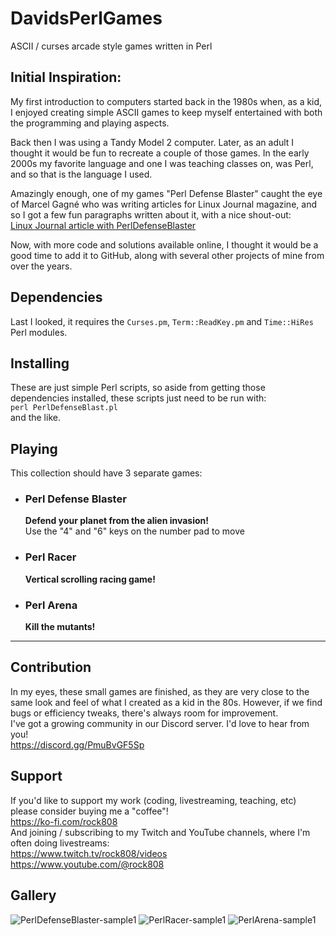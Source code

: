 # DavidsPerlGames

ASCII / curses arcade style games written in Perl

## Initial Inspiration:

My first introduction to computers started back in the 1980s when, as a kid, I enjoyed creating simple ASCII games to keep myself entertained with both the programming and playing aspects.

Back then I was using a Tandy Model 2 computer. Later, as an adult I thought it would be fun to recreate a couple of those games. In the early 2000s my favorite language and one I was teaching classes on, was Perl, and so that is the language I used.

Amazingly enough, one of my games "Perl Defense Blaster" caught the eye of Marcel Gagné who was writing articles for Linux Journal magazine, and so I got a few fun paragraphs written about it, with a nice shout-out:  
 [Linux Journal article with PerlDefenseBlaster](https://www.linuxjournal.com/article/4792#:~:text=Perl%20Defense%20Blaster)

Now, with more code and solutions available online, I thought it would be a good time to add it to GitHub, along with several other projects of mine from over the years.

## Dependencies

Last I looked, it requires the `Curses.pm`, `Term::ReadKey.pm` and `Time::HiRes` Perl modules.

## Installing

These are just simple Perl scripts, so aside from getting those dependencies installed, these scripts just need to be run with:  
`perl PerlDefenseBlast.pl`  
and the like.

## Playing

This collection should have 3 separate games:

- ### Perl Defense Blaster

  **Defend your planet from the alien invasion!**  
  Use the "4" and "6" keys on the number pad to move

- ### Perl Racer
  **Vertical scrolling racing game!**
- ### Perl Arena
  **Kill the mutants!**

---

## Contribution

In my eyes, these small games are finished, as they are very close to the same look and feel of what I created as a kid in the 80s. However, if we find bugs or efficiency tweaks, there's always room for improvement.  
I've got a growing community in our Discord server. I'd love to hear from you!  
https://discord.gg/PmuBvGF5Sp

## Support

If you'd like to support my work (coding, livestreaming, teaching, etc) please consider buying me a "coffee"!  
https://ko-fi.com/rock808  
And joining / subscribing to my Twitch and YouTube channels, where I'm often doing livestreams:  
https://www.twitch.tv/rock808/videos  
https://www.youtube.com/@rock808

## Gallery

![PerlDefenseBlaster-sample1](https://github.com/david-slimp/davidsPerlGames/assets/85626765/cdfce7da-355f-4dfb-8117-3df6af8164de)
![PerlRacer-sample1](https://github.com/david-slimp/davidsPerlGames/assets/85626765/b82c85c3-b96f-444e-83f2-23b016e52238)
![PerlArena-sample1](https://github.com/david-slimp/davidsPerlGames/assets/85626765/3aed5cef-7c56-426c-9588-67da1b80fb80)
